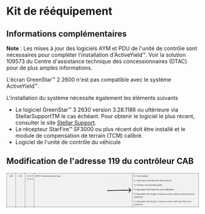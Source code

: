 # Kit de rééquipement

## Informations complémentaires 

**Note** : Les mises à jour des logiciels AYM et PDU de l'unité de contrôle sont nécessaires pour compléter l'installation d'ActiveYield™.
Voir la solution 109573 du Centre d'assistance technique des concessionnaires (DTAC) pour de plus amples informations.

L'écran GreenStar™ 2 2600 n'est pas compatible avec le système ActiveYield™.


L'installation du système nécessite également les éléments suivants
* Le logiciel GreenStar™ 3 2630 version 3.28.1186 ou ultérieure via StellarSupportTM le cas échéant.
Pour obtenir le logiciel le plus récent, consulter le site [Stellar Support](https://www.deere.fr/fr/stellar-support/).
* Le récepteur StarFire™ SF3000 ou plus récent doit être installé et le module de compensation de terrain (TCM) calibré.
* Logiciel de l'unité de contrôle du véhicule



## Modification de l'adresse 119 du contrôleur CAB

![../images/img1.png](../images/img1.png)
